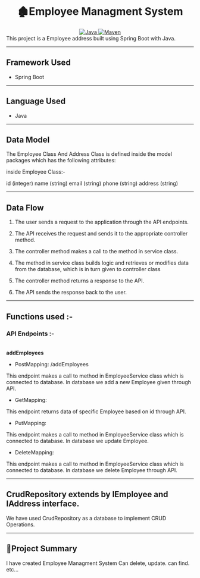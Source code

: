 <center>
<h1> 🏚️Employee Managment System</h1>
</center>
<center>
<a href="Java url">
    <img alt="Java" src="https://img.shields.io/badge/Java->=8-darkblue.svg" />
</a>
<a href="Maven url" >
    <img alt="Maven" src="https://img.shields.io/badge/maven-3.0.5-brightgreen.svg" />
</a>
</center>
This project is a Employee address built using Spring Boot with Java.

---

## Framework Used
* Spring Boot

---

## Language Used
* Java

---

## Data Model

The Employee Class And Address Class  is defined inside the model packages which has the following attributes:
   
 
   inside Employee Class:- <br>
   
 id (integer)
 name (string)
 email (string)
 phone (string)
 address (string)
   


---

## Data Flow

1. The user sends a request to the application through the API endpoints.
2. The API receives the request and sends it to the appropriate controller method.
3. The controller method makes a call to the method in service class.

4. The method in service class builds logic and retrieves or modifies data from the database, which is in turn given to controller class
5. The controller method returns a response to the API.
6. The API sends the response back to the user.

---

## Functions used :-

### API Endpoints :-
</br>
<b> addEmployees </b>

* PostMapping: /addEmployees 

This endpoint makes a call to method in EmployeeService class which is connected to database. In database we add a new Employee given through API.


* GetMapping: 

This endpoint returns data of specific Employee based on id through API.


* PutMapping: 

This endpoint makes a call to method in EmployeeService class which is connected to database. In database we update Employee.


* DeleteMapping: 

This endpoint makes a call to method in EmployeeService class which is connected to database. In database we delete Employee through API.


---

## CrudRepository extends by IEmployee and IAddress interface.


We have used CrudRepository as a database to implement CRUD Operations.

---

## 📝Project Summary

I have created Employee Managment System Can delete, update.  can find. etc...
